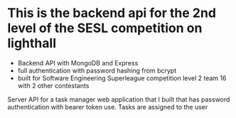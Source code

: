 # This is the backend api for the 2nd level of the SESL competition on lighthall
-   Backend API with MongoDB and Express
-   full authentication with password hashing from bcrypt
-   built for Software Engineering Superleague competition level 2 team 16 with 2 other contestants
 
 Server API for a task manager web application that I built that has password authentication with bearer token use. 
 Tasks are assigned to the user